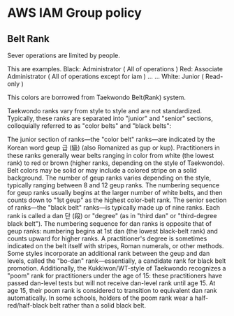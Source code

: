 # AWS IAM Group policy


## Belt Rank

Sever operations are limited by people.

This are examples.
Black: Administrator ( All of operations )
Red: Associate Administrator ( All of operations except for iam )
...
...
White: Junior ( Read-only )

This colors are borrowed from Taekwondo Belt(Rank) system.

Taekwondo ranks vary from style to style and are not standardized. Typically, these ranks are separated into "junior" and "senior" sections, colloquially referred to as "color belts" and "black belts":

The junior section of ranks—the "color belt" ranks—are indicated by the Korean word geup 급 (級) (also Romanized as gup or kup). Practitioners in these ranks generally wear belts ranging in color from white (the lowest rank) to red or brown (higher ranks, depending on the style of Taekwondo). Belt colors may be solid or may include a colored stripe on a solid background. The number of geup ranks varies depending on the style, typically ranging between 8 and 12 geup ranks. The numbering sequence for geup ranks usually begins at the larger number of white belts, and then counts down to "1st geup" as the highest color-belt rank.
The senior section of ranks—the "black belt" ranks—is typically made up of nine ranks. Each rank is called a dan 단 (段) or "degree" (as in "third dan" or "third-degree black belt"). The numbering sequence for dan ranks is opposite that of geup ranks: numbering begins at 1st dan (the lowest black-belt rank) and counts upward for higher ranks. A practitioner's degree is sometimes indicated on the belt itself with stripes, Roman numerals, or other methods.
Some styles incorporate an additional rank between the geup and dan levels, called the "bo-dan" rank—essentially, a candidate rank for black belt promotion. Additionally, the Kukkiwon/WT-style of Taekwondo recognizes a "poom" rank for practitioners under the age of 15: these practitioners have passed dan-level tests but will not receive dan-level rank until age 15. At age 15, their poom rank is considered to transition to equivalent dan rank automatically. In some schools, holders of the poom rank wear a half-red/half-black belt rather than a solid black belt.

